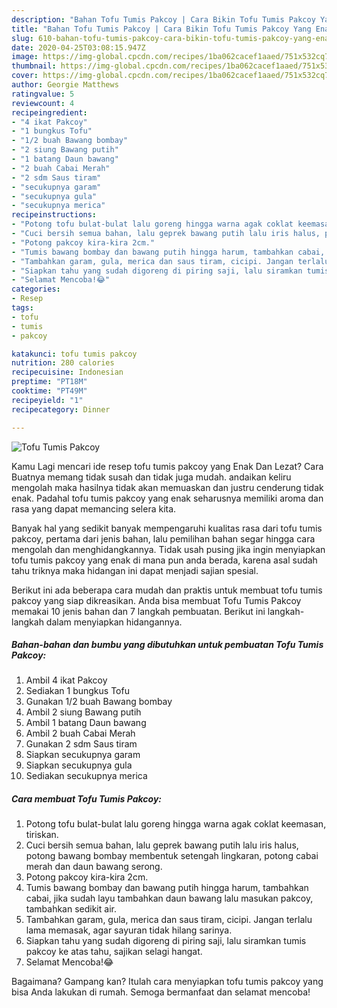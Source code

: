 ```yaml
---
description: "Bahan Tofu Tumis Pakcoy | Cara Bikin Tofu Tumis Pakcoy Yang Enak Dan Lezat"
title: "Bahan Tofu Tumis Pakcoy | Cara Bikin Tofu Tumis Pakcoy Yang Enak Dan Lezat"
slug: 610-bahan-tofu-tumis-pakcoy-cara-bikin-tofu-tumis-pakcoy-yang-enak-dan-lezat
date: 2020-04-25T03:08:15.947Z
image: https://img-global.cpcdn.com/recipes/1ba062cacef1aaed/751x532cq70/tofu-tumis-pakcoy-foto-resep-utama.jpg
thumbnail: https://img-global.cpcdn.com/recipes/1ba062cacef1aaed/751x532cq70/tofu-tumis-pakcoy-foto-resep-utama.jpg
cover: https://img-global.cpcdn.com/recipes/1ba062cacef1aaed/751x532cq70/tofu-tumis-pakcoy-foto-resep-utama.jpg
author: Georgie Matthews
ratingvalue: 5
reviewcount: 4
recipeingredient:
- "4 ikat Pakcoy"
- "1 bungkus Tofu"
- "1/2 buah Bawang bombay"
- "2 siung Bawang putih"
- "1 batang Daun bawang"
- "2 buah Cabai Merah"
- "2 sdm Saus tiram"
- "secukupnya garam"
- "secukupnya gula"
- "secukupnya merica"
recipeinstructions:
- "Potong tofu bulat-bulat lalu goreng hingga warna agak coklat keemasan, tiriskan."
- "Cuci bersih semua bahan, lalu geprek bawang putih lalu iris halus, potong bawang bombay membentuk setengah lingkaran, potong cabai merah dan daun bawang serong."
- "Potong pakcoy kira-kira 2cm."
- "Tumis bawang bombay dan bawang putih hingga harum, tambahkan cabai, jika sudah layu tambahkan daun bawang lalu masukan pakcoy, tambahkan sedikit air."
- "Tambahkan garam, gula, merica dan saus tiram, cicipi. Jangan terlalu lama memasak, agar sayuran tidak hilang sarinya."
- "Siapkan tahu yang sudah digoreng di piring saji, lalu siramkan tumis pakcoy ke atas tahu, sajikan selagi hangat."
- "Selamat Mencoba!😂"
categories:
- Resep
tags:
- tofu
- tumis
- pakcoy

katakunci: tofu tumis pakcoy 
nutrition: 280 calories
recipecuisine: Indonesian
preptime: "PT18M"
cooktime: "PT49M"
recipeyield: "1"
recipecategory: Dinner

---
```



![Tofu Tumis Pakcoy](https://img-global.cpcdn.com/recipes/1ba062cacef1aaed/751x532cq70/tofu-tumis-pakcoy-foto-resep-utama.jpg)

Kamu Lagi mencari ide resep tofu tumis pakcoy yang Enak Dan Lezat? Cara Buatnya memang tidak susah dan tidak juga mudah. andaikan keliru mengolah maka hasilnya tidak akan memuaskan dan justru cenderung tidak enak. Padahal tofu tumis pakcoy yang enak seharusnya memiliki aroma dan rasa yang dapat memancing selera kita.



Banyak hal yang sedikit banyak mempengaruhi kualitas rasa dari tofu tumis pakcoy, pertama dari jenis bahan, lalu pemilihan bahan segar hingga cara mengolah dan menghidangkannya. Tidak usah pusing jika ingin menyiapkan tofu tumis pakcoy yang enak di mana pun anda berada, karena asal sudah tahu triknya maka hidangan ini dapat menjadi sajian spesial.


Berikut ini ada beberapa cara mudah dan praktis untuk membuat tofu tumis pakcoy yang siap dikreasikan. Anda bisa membuat Tofu Tumis Pakcoy memakai 10 jenis bahan dan 7 langkah pembuatan. Berikut ini langkah-langkah dalam menyiapkan hidangannya.

<!--inarticleads1-->

##### Bahan-bahan dan bumbu yang dibutuhkan untuk pembuatan Tofu Tumis Pakcoy:

1. Ambil 4 ikat Pakcoy
1. Sediakan 1 bungkus Tofu
1. Gunakan 1/2 buah Bawang bombay
1. Ambil 2 siung Bawang putih
1. Ambil 1 batang Daun bawang
1. Ambil 2 buah Cabai Merah
1. Gunakan 2 sdm Saus tiram
1. Siapkan secukupnya garam
1. Siapkan secukupnya gula
1. Sediakan secukupnya merica




<!--inarticleads2-->

##### Cara membuat Tofu Tumis Pakcoy:

1. Potong tofu bulat-bulat lalu goreng hingga warna agak coklat keemasan, tiriskan.
1. Cuci bersih semua bahan, lalu geprek bawang putih lalu iris halus, potong bawang bombay membentuk setengah lingkaran, potong cabai merah dan daun bawang serong.
1. Potong pakcoy kira-kira 2cm.
1. Tumis bawang bombay dan bawang putih hingga harum, tambahkan cabai, jika sudah layu tambahkan daun bawang lalu masukan pakcoy, tambahkan sedikit air.
1. Tambahkan garam, gula, merica dan saus tiram, cicipi. Jangan terlalu lama memasak, agar sayuran tidak hilang sarinya.
1. Siapkan tahu yang sudah digoreng di piring saji, lalu siramkan tumis pakcoy ke atas tahu, sajikan selagi hangat.
1. Selamat Mencoba!😂




Bagaimana? Gampang kan? Itulah cara menyiapkan tofu tumis pakcoy yang bisa Anda lakukan di rumah. Semoga bermanfaat dan selamat mencoba!
